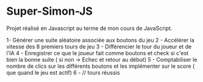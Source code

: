 # Super-Simon-JS

Projet réalisé en Javascript au terme de mon cours de JavaScript.

1- Générer une suite aléatoire associée aux boutons du jeu
2 - Accélérer la vitesse des 8 premiers tours de jeu
3 - Différencier le tour du joueur et de l'IA
4 - Enregistrer ce que le joueur fait comme boutons et check si c'est bien la bonne suite ( si non -> Echec et retour au début)
5 - Comptabiliser le nombre de clics sur les différents boutons et les implémenter sur le score ( que quand le jeu est actif)
6 - //                         tours réussis
